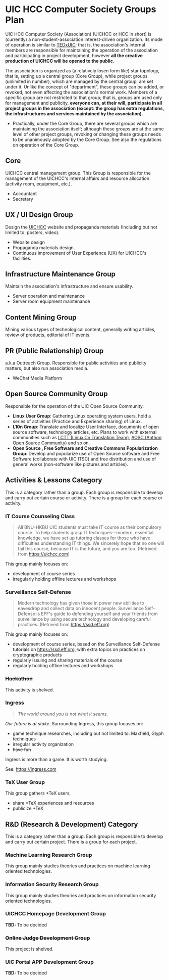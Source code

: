 # UIC HCC Computer Society Groups Plan

UIC HCC Computer Society (Association) (UICHCC or HCC in short) is (currently) a non-student-association interest-driven organization. Its mode of operation is similar to [TEDxUIC](https://tedxuic.com/); that is, the association's internal members are responsible for maintaining the operation of the association and participating in project development, however **all the creative production of UICHCC will be opened to the public**.

The association is organized as (a relatively losen form like) star topology, that is, setting up a central group (Core Group), while project groups (unlimited in number), which are managed by the central group, are set under it. Unlike the concept of "department", these groups can be added, or revoked, not even affecting the association's normal work. Members of a specific group are not restricted to that group; that is, groups are used only for management and publicity, **everyone can, at their will, participate in all project groups in the association (except: the group has extra regulations, the infrastructures and services maintained by the association).**
  - Practically, under the Core Group, there are several groups which are maintaining the association itself; although these groups are at the same level of other project groups, revoking or changing these groups needs to be unanimously adopted by the Core Group. See also the regulations on operation of the Core Group.

## Core

UICHCC central management group. This Group is responsible for the management of the UICHCC's internal affairs and resource allocation (activity room, equipment, etc.).

- Accountant
- Secretary

## UX / UI Design Group

Design the [UICHCC](https://www.uichcc.com) website and propaganda materials (Including but not limited to: posters, video).

- Website design
- Propaganda materials design
- Continuous improvement of User Experience (UX) for UICHCC's facilities.

## Infrastructure Maintenance Group

Maintain the association's infrastructure and ensure usability.

- Server operation and maintenance
- Server room equipment maintenance

## Content Mining Group

Mining various types of technological content, generally writing articles, review of products, editorial of IT events.

## PR (Public Relationship) Group

a.k.a Outreach Group. Responsible for public activities and publicity matters, but also run association media.

- WeChat Media Platform

## Open Source Community Group

Responsible for the operation of the UIC Open Source Community.

- **Linux User Group**: Gathering Linux operating system users, hold a series of activities (Practice and Experience sharing) of Linux.
- **L10n Group**: Translate and localize User Interface, documents of open source software, technology articles, etc. Plans to work with external communities such as [LCTT (Linux.Cn Translation Team)](https://linux.cn/lctt), [AOSC (Anthon Open Source Community)](https://aosc.io) and so on.
- **Open Source , Free Software and Creative Commons Popularization Group**: Develop and popularize use of Open Source software and Free Software (collaborate with UIC ITSC) and free distribution and use of general works (non-software like pictures and articles).

## Activities & Lessons Category

This is a category rather than a group. Each group is responsible to develop and carry out certain course or activity. There is a group for each course or activity.

### IT Course Counseling Class

> All BNU-HKBU UIC students must take IT course as their compulsory course. To help students grasp IT techniques—modern, essential knowledge, we have set up tutoring classes for those who have difficulties understanding IT things. We sincerely hope that no one will fail this course, because IT is the future, and you are too. (Retrived from https://uichcc.com)

This group mainly focuses on:

- development of course series
- irregularly holding offline lectures and workshops

### Surveillance Self-Defense

> Modern technology has given those in power new abilities to eavesdrop and collect data on innocent people. Surveillance Self-Defense is EFF's guide to defending yourself and your friends from surveillance by using secure technology and developing careful practices. (Retrived from https://ssd.eff.org)

This group mainly focuses on:

- development of course series, based on the Surveillance Self-Defense tutorials on https://ssd.eff.org, with extra topics on practices on cryptographic products
- regularly issuing and sharing materials of the course
- regularly holding offline lectures and workshops

<!--
### Typing Contest

**TBD:** To be decided
-->

### ~~Hackathon~~

This activity is shelved.

### Ingress

> _The world around you is not what it seems._

_Our future is at stake._ Surrounding Ingress, this group focuses on:

- game technique researches, including but not limited to: Maxfield, Glyph techniques
- irregular activity organization
- ~~have fun~~

Ingress is more than a game. It is worth studying.

See: https://ingress.com

### TeX User Group

This group gathers \*TeX users,

- share \*TeX experiences and resources
- publicize \*TeX

## R&D (Research & Development) Category

This is a category rather than a group. Each group is responsible to develop and carry out certain project. There is a group for each project.

### Machine Learning Research Group

This group mainly studies theories and practices on machine learning oriented technologies.

### Information Security Research Group

This group mainly studies theories and practices on information security oriented technologies.

### UICHCC Homepage Development Group

**TBD:** To be decided

### ~~Online Judge Development Group~~

This project is shelved.

<!--
### Forum (Hu'U) Development Group

**TBD:** To be decided
-->

### UIC Portal APP Development Group

**TBD:** To be decided
